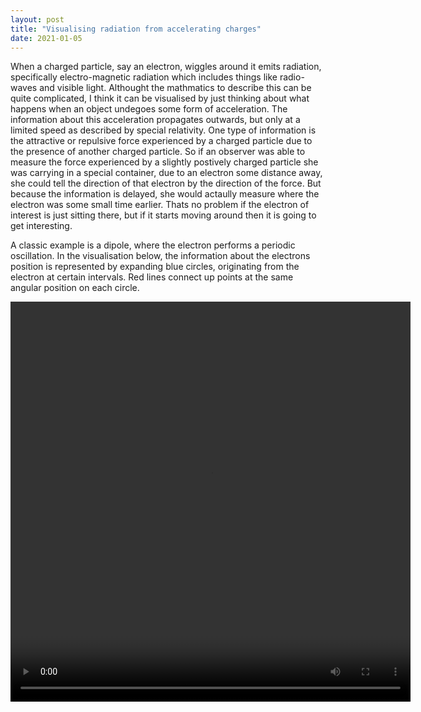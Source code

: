 ```yaml
---
layout: post
title: "Visualising radiation from accelerating charges"
date: 2021-01-05
---
```


When a charged particle, say an electron, wiggles around it emits radiation, specifically electro-magnetic radiation which includes things like radio-waves and visible light.
Althought the mathmatics to describe this can be quite complicated, I think it can be visualised by just thinking about what happens when an object undegoes some form of acceleration.
The information about this acceleration propagates outwards, but only at a limited speed as described by special relativity.
One type of information is the attractive or repulsive force experienced by a charged particle due to the presence of another charged particle.
So if an observer was able to measure the force experienced by a slightly postively charged particle she was carrying in a special container, due to an electron some distance away, she could tell the direction of that electron by the direction of the force.
But because the information is delayed, she would actaully measure where the electron was some small time earlier.
Thats no problem if the electron of interest is just sitting there, but if it starts moving around then it is going to get interesting.

A classic example is a dipole, where the electron performs a periodic oscillation.
In the visualisation below, the information about the electrons position is represented by expanding blue circles, originating from the electron at certain intervals.
Red lines connect up points at the same angular position on each circle.

<video width="640" height="640" controls>
  <source type="video/mp4" src="https://mjvstreeter.github.io/Illustrations/dipole_ramp.mp4">
</video>

